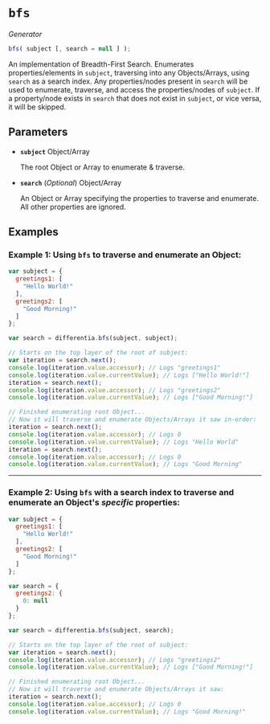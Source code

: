 # `bfs`

*Generator*
```JavaScript
bfs( subject [, search = null ] );
```
An implementation of Breadth-First Search. Enumerates properties/elements in `subject`, traversing into any Objects/Arrays, using `search` as a search index. Any properties/nodes present in `search` will be used to enumerate, traverse, and access the properties/nodes of `subject`. If a property/node exists in `search` that does not exist in `subject`, or vice versa, it will be skipped.

## Parameters
- **`subject`** Object/Array

  The root Object or Array to enumerate & traverse.

- **`search`** (*Optional*) Object/Array

  An Object or Array specifying the properties to traverse and enumerate. All other properties are ignored.

## Examples

### Example 1: Using `bfs` to traverse and enumerate an Object:

```JavaScript
var subject = {
  greetings1: [
    "Hello World!"
  ],
  greetings2: [
    "Good Morning!"
  ]
};

var search = differentia.bfs(subject, subject);

// Starts on the top layer of the root of subject:
var iteration = search.next();
console.log(iteration.value.accessor); // Logs "greetings1"
console.log(iteration.value.currentValue); // Logs ["Hello World!"]
iteration = search.next();
console.log(iteration.value.accessor); // Logs "greetings2"
console.log(iteration.value.currentValue); // Logs ["Good Morning!"]

// Finished enumerating root Object...
// Now it will traverse and enumerate Objects/Arrays it saw in-order:
iteration = search.next();
console.log(iteration.value.accessor); // Logs 0
console.log(iteration.value.currentValue); // Logs "Hello World"
iteration = search.next();
console.log(iteration.value.accessor); // Logs 0
console.log(iteration.value.currentValue); // Logs "Good Morning"
```

--- 

### Example 2: Using `bfs` with a search index to traverse and enumerate an Object's *specific* properties:

```JavaScript
var subject = {
  greetings1: [
    "Hello World!"
  ],
  greetings2: [
    "Good Morning!"
  ]
};

var search = {
  greetings2: {
    0: null
  }
};

var search = differentia.bfs(subject, search);

// Starts on the top layer of the root of subject:
var iteration = search.next();
console.log(iteration.value.accessor); // Logs "greetings2"
console.log(iteration.value.currentValue); // Logs ["Good Morning!"]

// Finished enumerating root Object...
// Now it will traverse and enumerate Objects/Arrays it saw:
iteration = search.next();
console.log(iteration.value.accessor); // Logs 0
console.log(iteration.value.currentValue); // Logs "Good Morning!"
```